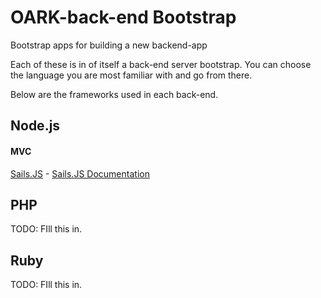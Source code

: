 # OARK-back-end Bootstrap
Bootstrap apps for building a new backend-app

Each of these is in of itself a back-end server bootstrap.  You can choose the language you are most familiar with and go from there.

Below are the frameworks used in each back-end.

## Node.js

#### MVC
[Sails.JS](http://sailsjs.org/) - [Sails.JS Documentation](http://sailsjs.org/#/documentation)

## PHP

TODO: FIll this in.

## Ruby

TODO: FIll this in.